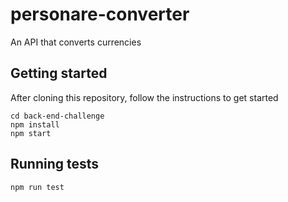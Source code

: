 # personare-converter

An API that converts currencies

## Getting started

After cloning this repository, follow the instructions to get started

 ```
cd back-end-challenge
npm install
npm start
```

## Running tests

 ```
npm run test
```